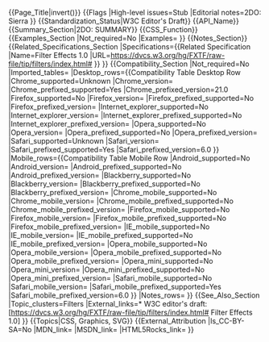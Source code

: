 {{Page_Title|invert()}}
{{Flags
|High-level issues=Stub
|Editorial notes=2DO: Sierra
}}
{{Standardization_Status|W3C Editor's Draft}}
{{API_Name}}
{{Summary_Section|2DO: SUMMARY}}
{{CSS_Function}}
{{Examples_Section
|Not_required=No
|Examples=
}}
{{Notes_Section}}
{{Related_Specifications_Section
|Specifications={{Related Specification
|Name=Filter Effects 1.0
|URL=https://dvcs.w3.org/hg/FXTF/raw-file/tip/filters/index.html#
}}
}}
{{Compatibility_Section
|Not_required=No
|Imported_tables=
|Desktop_rows={{Compatibility Table Desktop Row
|Chrome_supported=Unknown
|Chrome_version=
|Chrome_prefixed_supported=Yes
|Chrome_prefixed_version=21.0
|Firefox_supported=No
|Firefox_version=
|Firefox_prefixed_supported=No
|Firefox_prefixed_version=
|Internet_explorer_supported=No
|Internet_explorer_version=
|Internet_explorer_prefixed_supported=No
|Internet_explorer_prefixed_version=
|Opera_supported=No
|Opera_version=
|Opera_prefixed_supported=No
|Opera_prefixed_version=
|Safari_supported=Unknown
|Safari_version=
|Safari_prefixed_supported=Yes
|Safari_prefixed_version=6.0
}}
|Mobile_rows={{Compatibility Table Mobile Row
|Android_supported=No
|Android_version=
|Android_prefixed_supported=No
|Android_prefixed_version=
|Blackberry_supported=No
|Blackberry_version=
|Blackberry_prefixed_supported=No
|Blackberry_prefixed_version=
|Chrome_mobile_supported=No
|Chrome_mobile_version=
|Chrome_mobile_prefixed_supported=No
|Chrome_mobile_prefixed_version=
|Firefox_mobile_supported=No
|Firefox_mobile_version=
|Firefox_mobile_prefixed_supported=No
|Firefox_mobile_prefixed_version=
|IE_mobile_supported=No
|IE_mobile_version=
|IE_mobile_prefixed_supported=No
|IE_mobile_prefixed_version=
|Opera_mobile_supported=No
|Opera_mobile_version=
|Opera_mobile_prefixed_supported=No
|Opera_mobile_prefixed_version=
|Opera_mini_supported=No
|Opera_mini_version=
|Opera_mini_prefixed_supported=No
|Opera_mini_prefixed_version=
|Safari_mobile_supported=No
|Safari_mobile_version=
|Safari_mobile_prefixed_supported=Yes
|Safari_mobile_prefixed_version=6.0
}}
|Notes_rows=
}}
{{See_Also_Section
|Topic_clusters=Filters
|External_links=* W3C editor's draft: [https://dvcs.w3.org/hg/FXTF/raw-file/tip/filters/index.html# Filter Effects 1.0]
}}
{{Topics|CSS, Graphics, SVG}}
{{External_Attribution
|Is_CC-BY-SA=No
|MDN_link=
|MSDN_link=
|HTML5Rocks_link=
}}